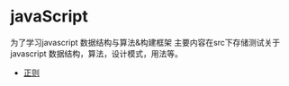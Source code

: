 # javaScript
为了学习javascript 数据结构与算法&构建框架
主要内容在src下存储测试关于javascript 数据结构，算法，设计模式，用法等。
- <a href="https://jex.im/regulex/#!embed=false&flags=&re=%5E(a%7Cb)*%3F%24">正则</a>

